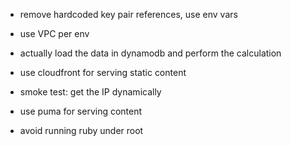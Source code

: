 

 - remove hardcoded key pair references, use env vars
 - use VPC per env

 - actually load the data in dynamodb and perform the calculation
 - use cloudfront for serving static content
 - smoke test: get the IP dynamically
 - use puma for serving content
 - avoid running ruby under root
